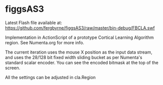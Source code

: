 figgsAS3
========

Latest Flash file available at:
https://github.com/fergbyrne/figgsAS3/raw/master/bin-debug/FBCLA.swf

Implementation in ActionScript of a prototype Cortical Learning Algorithm region. See Numenta.org for more info.

The current iteration uses the mouse X position as the input data stream, and uses the 28/128 bit fixed width sliding bucket as per Numenta's standard scalar encoder. You can see the encoded bitmask at the top of the screen.

All the settings can be adjusted in cla.Region




